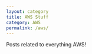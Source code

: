 ```yaml
---
layout: category
title: AWS Stuff
category: AWS
permalink: /aws/
---
```


Posts related to everything AWS!